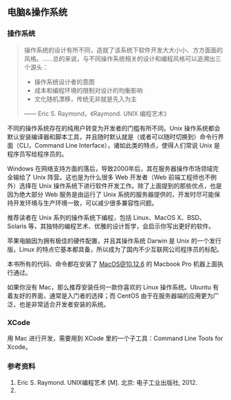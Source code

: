 ## 电脑&操作系统

### 操作系统

> 操作系统的设计有所不同，造就了该系统下软件开发大大小小、方方面面的风格。……总的来说，与不同操作系统相关的设计和编程风格可以追溯出三个源头：
> - 操作系统设计者的意图
> - 成本和编程环境的限制对设计的均衡影响
> - 文化随机漂移，传统无非就是先入为主
>
> —— Eric S. Raymond，《Raymond. UNIX 编程艺术》

不同的操作系统存在的纯用户转变为开发者的门槛有所不同。Unix 操作系统都会默认安装编译器和脚本工具，并且随时默认就是（或者可以随时切换到）命令行界面（CLI，Command Line Interface），诸如此类的特点，使得人们常说 Unix 是程序员写给程序员的。

Windows 在网络支持方面的落后，导致2000年后，其在服务器操作市场领域完全输给了 Unix 阵营。这也是为什么很多 Web 开发者（Web 前端工程师也不例外）选择在 Unix 操作系统下进行软件开发工作。除了上面提到的那些优点，也是因为绝大部分 Web 服务是由运行了 Unix 系统的服务器提供的，开发时尽可能保持开发环境与生产环境一致，可以减少很多兼容性问题。

推荐读者在 Unix 系列的操作系统下编程，包括 Linux、MacOS X、BSD、Solaris 等，其独特的编程艺术、优雅的设计哲学，会启示你写出更好的软件。

苹果电脑因为拥有极佳的硬件配置，并且其操作系统 Darwin 是 Unix 的一个发行版，Linux 的特点它基本都具备，所以成为了国内不少互联网公司程序员的标配。

本书所有的代码、命令都在安装了 MacOS@10.12.6 的 Macbook Pro 机器上面执行通过。

如果你没有 Mac，那么推荐安装任何一款你喜欢的 Linux 操作系统。Ubuntu 有着友好的界面，通常是入门者的选择；而 CentOS 由于在服务器端的应用更为广泛，也是非常适合开发者安装的系统。

### XCode

用 Mac 进行开发，需要用到 XCode 里的一个子工具：Command Line Tools for Xcode。

### 参考资料

1. Eric S. Raymond. UNIX编程艺术 [M]. 北京: 电子工业出版社, 2012.
2.